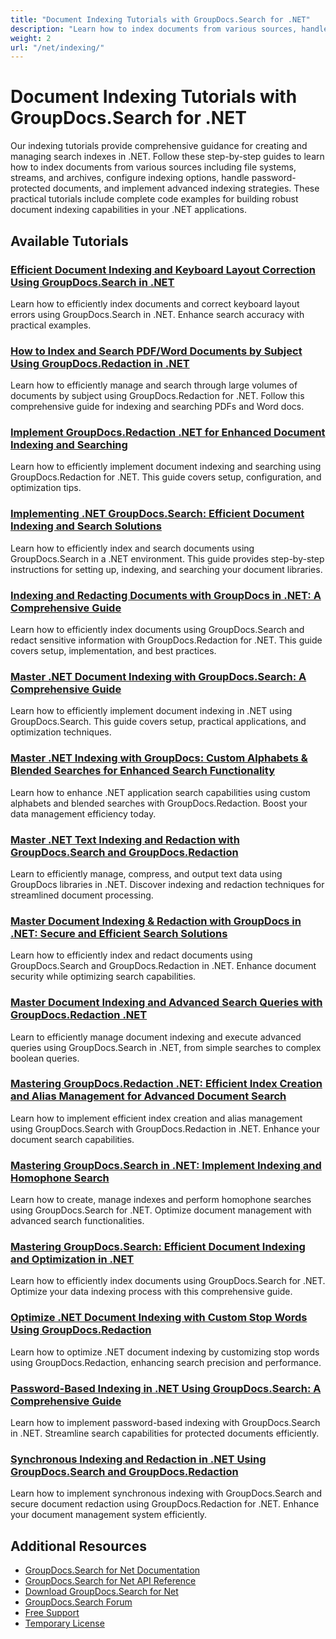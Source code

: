 ```yaml
---
title: "Document Indexing Tutorials with GroupDocs.Search for .NET"
description: "Learn how to index documents from various sources, handle password-protected files, and configure indexing options with these GroupDocs.Search for .NET tutorials."
weight: 2
url: "/net/indexing/"
---
```


# Document Indexing Tutorials with GroupDocs.Search for .NET

Our indexing tutorials provide comprehensive guidance for creating and managing search indexes in .NET. Follow these step-by-step guides to learn how to index documents from various sources including file systems, streams, and archives, configure indexing options, handle password-protected documents, and implement advanced indexing strategies. These practical tutorials include complete code examples for building robust document indexing capabilities in your .NET applications.

## Available Tutorials

### [Efficient Document Indexing and Keyboard Layout Correction Using GroupDocs.Search in .NET](./groupdocs-search-keyboard-layout-correction/)
Learn how to efficiently index documents and correct keyboard layout errors using GroupDocs.Search in .NET. Enhance search accuracy with practical examples.

### [How to Index and Search PDF/Word Documents by Subject Using GroupDocs.Redaction in .NET](./index-search-pdf-word-subject-groupdocs-redaction/)
Learn how to efficiently manage and search through large volumes of documents by subject using GroupDocs.Redaction for .NET. Follow this comprehensive guide for indexing and searching PDFs and Word docs.

### [Implement GroupDocs.Redaction .NET for Enhanced Document Indexing and Searching](./groupdocs-redaction-net-document-indexing/)
Learn how to efficiently implement document indexing and searching using GroupDocs.Redaction for .NET. This guide covers setup, configuration, and optimization tips.

### [Implementing .NET GroupDocs.Search&#58; Efficient Document Indexing and Search Solutions](./implement-net-groupdocs-search-index-search-documents/)
Learn how to efficiently index and search documents using GroupDocs.Search in a .NET environment. This guide provides step-by-step instructions for setting up, indexing, and searching your document libraries.

### [Indexing and Redacting Documents with GroupDocs in .NET&#58; A Comprehensive Guide](./index-and-redact-documents-groupdocs-net/)
Learn how to efficiently index documents using GroupDocs.Search and redact sensitive information with GroupDocs.Redaction for .NET. This guide covers setup, implementation, and best practices.

### [Master .NET Document Indexing with GroupDocs.Search&#58; A Comprehensive Guide](./master-net-indexing-guide-groupdocs-search/)
Learn how to efficiently implement document indexing in .NET using GroupDocs.Search. This guide covers setup, practical applications, and optimization techniques.

### [Master .NET Indexing with GroupDocs&#58; Custom Alphabets & Blended Searches for Enhanced Search Functionality](./dotnet-indexing-groupdocs-custom-alphabets-blended-searches/)
Learn how to enhance .NET application search capabilities using custom alphabets and blended searches with GroupDocs.Redaction. Boost your data management efficiency today.

### [Master .NET Text Indexing and Redaction with GroupDocs.Search and GroupDocs.Redaction](./master-net-text-indexing-redaction-groupdocs/)
Learn to efficiently manage, compress, and output text data using GroupDocs libraries in .NET. Discover indexing and redaction techniques for streamlined document processing.

### [Master Document Indexing & Redaction with GroupDocs in .NET&#58; Secure and Efficient Search Solutions](./master-document-indexing-redaction-groupdocs-net/)
Learn how to efficiently index and redact documents using GroupDocs.Search and GroupDocs.Redaction in .NET. Enhance document security while optimizing search capabilities.

### [Master Document Indexing and Advanced Search Queries with GroupDocs.Redaction .NET](./groupdocs-redaction-net-indexing-advanced-search/)
Learn to efficiently manage document indexing and execute advanced queries using GroupDocs.Search in .NET, from simple searches to complex boolean queries.

### [Mastering GroupDocs.Redaction .NET&#58; Efficient Index Creation and Alias Management for Advanced Document Search](./groupdocs-redaction-net-index-alias-management/)
Learn how to implement efficient index creation and alias management using GroupDocs.Search with GroupDocs.Redaction in .NET. Enhance your document search capabilities.

### [Mastering GroupDocs.Search in .NET&#58; Implement Indexing and Homophone Search](./groupdocs-search-homophone-index-dotnet/)
Learn how to create, manage indexes and perform homophone searches using GroupDocs.Search for .NET. Optimize document management with advanced search functionalities.

### [Mastering GroupDocs.Search&#58; Efficient Document Indexing and Optimization in .NET](./mastering-groupdocs-search-net-index-optimization/)
Learn how to efficiently index documents using GroupDocs.Search for .NET. Optimize your data indexing process with this comprehensive guide.

### [Optimize .NET Document Indexing with Custom Stop Words Using GroupDocs.Redaction](./optimize-net-indexing-custom-stop-words-groupdocs/)
Learn how to optimize .NET document indexing by customizing stop words using GroupDocs.Redaction, enhancing search precision and performance.

### [Password-Based Indexing in .NET Using GroupDocs.Search&#58; A Comprehensive Guide](./password-based-indexing-groupdocs-search-dotnet/)
Learn how to implement password-based indexing with GroupDocs.Search in .NET. Streamline search capabilities for protected documents efficiently.

### [Synchronous Indexing and Redaction in .NET Using GroupDocs.Search and GroupDocs.Redaction](./implement-synchronous-indexing-groupdocs-search-redaction/)
Learn how to implement synchronous indexing with GroupDocs.Search and secure document redaction using GroupDocs.Redaction for .NET. Enhance your document management system efficiently.

## Additional Resources

- [GroupDocs.Search for Net Documentation](https://docs.groupdocs.com/search/net/)
- [GroupDocs.Search for Net API Reference](https://reference.groupdocs.com/search/net/)
- [Download GroupDocs.Search for Net](https://releases.groupdocs.com/search/net/)
- [GroupDocs.Search Forum](https://forum.groupdocs.com/c/search)
- [Free Support](https://forum.groupdocs.com/)
- [Temporary License](https://purchase.groupdocs.com/temporary-license/)
